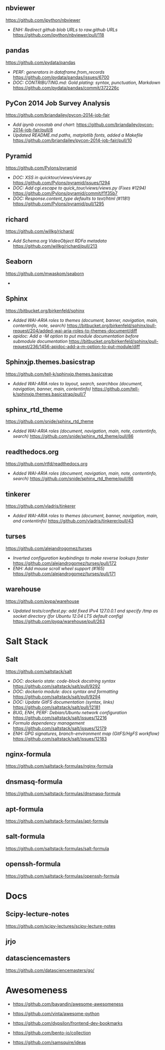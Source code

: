 ## nbviewer
https://github.com/ipython/nbviewer

* *ENH: Redirect github blob URLs to raw.github URLs* https://github.com/ipython/nbviewer/pull/118


## pandas
https://github.com/pydata/pandas

* *PERF: generators in dataframe.from_records* https://github.com/pydata/pandas/issues/6700
* *DOC: CONTRIBUTING.md: Gold plating: syntax, punctuation, Markdown* https://github.com/pydata/pandas/commit/372226c


## PyCon 2014 Job Survey Analysis
https://github.com/briandailey/pycon-2014-job-fair

* *Add ipynb crosstab and chart*: https://github.com/briandailey/pycon-2014-job-fair/pull/8
* *Updated README.md paths, matplotlib fonts, added a Makefile* https://github.com/briandailey/pycon-2014-job-fair/pull/10

## Pyramid
https://github.com/Pylons/pyramid

* *DOC: XSS in quicktour/views/views.py* https://github.com/Pylons/pyramid/issues/1294
* *DOC: Add cgi.escape to quick_tour/views/views.py (Fixes #1294)* https://github.com/Pylons/pyramid/commit/f1f35b7
* *DOC: Response.content_type defaults to text/html (#1181)* https://github.com/Pylons/pyramid/pull/1295

## richard
https://github.com/willkg/richard/

* *Add Schema.org VideoObject RDFa metadata* https://github.com/willkg/richard/pull/213


## Seaborn
https://github.com/mwaskom/seaborn

* 

## Sphinx
https://bitbucket.org/birkenfeld/sphinx

* *Added WAI-ARIA roles to themes (document, banner, navigation, main, contentinfo, note, search)* https://bitbucket.org/birkenfeld/sphinx/pull-request/204/added-wai-aria-roles-to-themes-document/diff
* *apidoc: Add a -M option to put module documentation before submodule documentation* https://bitbucket.org/birkenfeld/sphinx/pull-request/236/1456-apidoc-add-a-m-option-to-put-module/diff


## Sphinxjp.themes.basicstrap
https://github.com/tell-k/sphinxjp.themes.basicstrap

* *Added WAI-ARIA roles to layout, search, searchbox (document, navigation, banner, main, contentinfo)* https://github.com/tell-k/sphinxjp.themes.basicstrap/pull/7

## sphinx_rtd_theme
https://github.com/snide/sphinx_rtd_theme

* *Added WAI-ARIA roles (document, navigation, main, note, contentinfo, search)* https://github.com/snide/sphinx_rtd_theme/pull/86

## readthedocs.org
https://github.com/rtfd/readthedocs.org

* *Added WAI-ARIA roles (document, navigation, main, note, contentinfo, search)* https://github.com/snide/sphinx_rtd_theme/pull/86

## tinkerer
https://github.com/vladris/tinkerer

* *Added WAI-ARIA roles to themes (document, banner, navigation, main, and contentinfo)* https://github.com/vladris/tinkerer/pull/43

## turses
https://github.com/alejandrogomez/turses

* *Inverted configuration keybindings to make reverse lookups faster* https://github.com/alejandrogomez/turses/pull/172
* *ENH: Add mouse scroll wheel support (#165)* https://github.com/alejandrogomez/turses/pull/171

## warehouse
https://github.com/pypa/warehouse

* *Updated tests/conftest.py: add fixed IPv4 127.0.0.1 and specify /tmp as socket directory (for Ubuntu 12.04 LTS default config)* https://github.com/pypa/warehouse/pull/263


# Salt Stack

## Salt
https://github.com/saltstack/salt

* *DOC: dockerio state: code-block docstring syntax* https://github.com/saltstack/salt/pull/9292
* *DOC: dockerio module: docs syntax and formatting* https://github.com/saltstack/salt/pull/9294
* *DOC: Update GitFS documentation (syntax, links)* https://github.com/saltstack/salt/pull/12181
* *BUG, ENH, PERF: Debian/Ubuntu network configuration* https://github.com/saltstack/salt/issues/12216
* *Formula dependency management* https://github.com/saltstack/salt/issues/12179
* *ENH: GPG signatures, branch-environment map (GitFS/HgFS workflow)* https://github.com/saltstack/salt/issues/12183

## nginx-formula
https://github.com/saltstack-formulas/nginx-formula

## dnsmasq-formula
https://github.com/saltstack-formulas/dnsmasq-formula

## apt-formula
https://github.com/saltstack-formulas/apt-formula

## salt-formula
https://github.com/saltstack-formulas/salt-formula

## openssh-formula
https://github.com/saltstack-formulas/openssh-formula

# Docs

## Scipy-lecture-notes
https://github.com/scipy-lectures/scipy-lecture-notes

## jrjo

## datasciencemasters
https://github.com/datasciencemasters/go/

# Awesomeness

* https://github.com/bayandin/awesome-awesomeness
* https://github.com/vinta/awesome-python
* https://github.com/dypsilon/frontend-dev-bookmarks
* https://github.com/bento-io/collection

* https://github.com/samsquire/ideas

